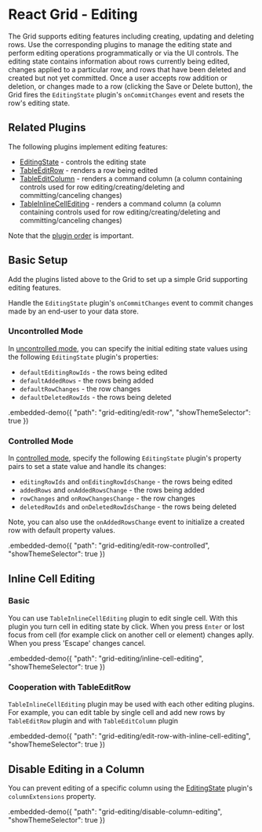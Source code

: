 # React Grid - Editing

The Grid supports editing features including creating, updating and deleting rows. Use the corresponding plugins to manage the editing state and perform editing operations programmatically or via the UI controls. The editing state contains information about rows currently being edited, changes applied to a particular row, and rows that have been deleted and created but not yet committed. Once a user accepts row addition or deletion, or changes made to a row (clicking the Save or Delete button), the Grid fires the `EditingState` plugin's `onCommitChanges` event and resets the row's editing state.

## Related Plugins

The following plugins implement editing features:

- [EditingState](../reference/editing-state.md) - controls the editing state
- [TableEditRow](../reference/table-edit-row.md) - renders a row being edited
- [TableEditColumn](../reference/table-edit-column.md) - renders a command column (a column containing controls used for row editing/creating/deleting and committing/canceling changes)
- [TableInlineCellEditing](../reference/table-inline-cell-editing.md) - renders a command column (a column containing controls used for row editing/creating/deleting and committing/canceling changes)

Note that the [plugin order](./plugin-overview.md#plugin-order) is important.

## Basic Setup

Add the plugins listed above to the Grid to set up a simple Grid supporting editing features.

Handle the `EditingState` plugin's `onCommitChanges` event to commit changes made by an end-user to your data store.

### Uncontrolled Mode

In [uncontrolled mode](controlled-and-uncontrolled-modes.md), you can specify the initial editing state values using the following `EditingState` plugin's properties:

- `defaultEditingRowIds` - the rows being edited
- `defaultAddedRows` - the rows being added
- `defaultRowChanges` - the row changes
- `defaultDeletedRowIds` - the rows being deleted

.embedded-demo({ "path": "grid-editing/edit-row", "showThemeSelector": true })

### Controlled Mode

In [controlled mode](controlled-and-uncontrolled-modes.md), specify the following `EditingState` plugin's property pairs to set a state value and handle its changes:

- `editingRowIds` and `onEditingRowIdsChange` - the rows being edited
- `addedRows` and `onAddedRowsChange` - the rows being added
- `rowChanges` and `onRowChangesChange` - the row changes
- `deletedRowIds` and `onDeletedRowIdsChange` - the rows being deleted

Note, you can also use the `onAddedRowsChange` event to initialize a created row with default property values.

.embedded-demo({ "path": "grid-editing/edit-row-controlled", "showThemeSelector": true })

## Inline Cell Editing

### Basic

You can use `TableInlineCellEditing` plugin to edit single cell. With this plugin you turn cell in editing state by click. When you press `Enter` or lost focus from cell (for example click on another cell or element) changes aplly. When you press 'Escape' changes cancel.

.embedded-demo({ "path": "grid-editing/inline-cell-editing", "showThemeSelector": true })

### Cooperation with TableEditRow

`TableInlineCellEditing` plugin may be used with each other editing plugins. For example, you can edit table by single cell and add new rows by `TableEditRow` plugin and with `TableEditColumn` plugin

.embedded-demo({ "path": "grid-editing/edit-row-with-inline-cell-editing", "showThemeSelector": true })

## Disable Editing in a Column

You can prevent editing of a specific column using the [EditingState](../reference/editing-state.md) plugin's `columnExtensions` property.

.embedded-demo({ "path": "grid-editing/disable-column-editing", "showThemeSelector": true })
